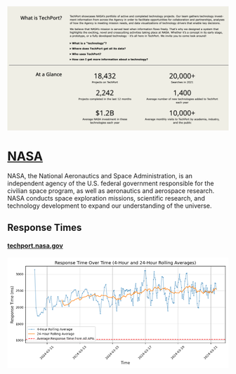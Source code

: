 [![Visit NASA](imagePreview.png)](https://techport.nasa.gov/home)

# [NASA](https://techport.nasa.gov/home)

NASA, the National Aeronautics and Space Administration, is an independent agency of the U.S. federal government responsible for the civilian space program, as well as aeronautics and aerospace research. NASA conducts space exploration missions, scientific research, and technology development to expand our understanding of the universe.

## Response Times

#### [techport.nasa.gov](https://techport.nasa.gov)

![techport.nasa.gov](response-time-charts/techport.nasa.gov.png)
